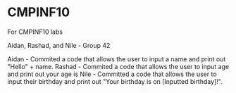 # CMPINF10
For CMPINF10 labs

Aidan, Rashad, and Nile - Group 42

Aidan - Commited a code that allows the user to input a name and print out "Hello" + name.
Rashad - Commited a code that allows the user to input age and print out your age is
Nile - Committed a code that allows the user to input their birthday and print out "Your birthday is on [Inputted birthday]!".
